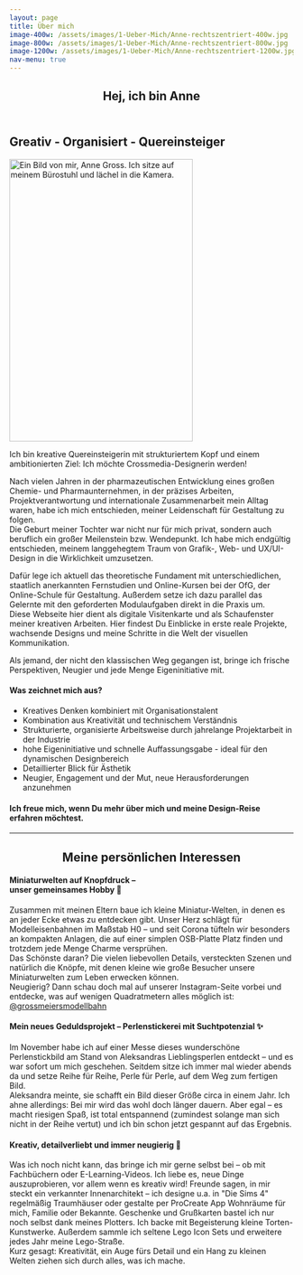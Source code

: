 ```yaml
---
layout: page
title: Über mich
image-400w: /assets/images/1-Ueber-Mich/Anne-rechtszentriert-400w.jpg
image-800w: /assets/images/1-Ueber-Mich/Anne-rechtszentriert-800w.jpg
image-1200w: /assets/images/1-Ueber-Mich/Anne-rechtszentriert-1200w.jpg
nav-menu: true
---
```


<!-- Main -->
<div id="main" class="alt">

<!-- One -->
<section id="one">
<div class="inner">

<header class="major">
	<h1>Hej, ich bin Anne</h1>
</header>
<!-- Content -->
<h2 id="content">Greativ - Organisiert - Quereinsteiger</h2>
<img 
	src="{{ 'assets/images/1-Ueber-Mich/Anne-frontal-1200w.jpg' | relative_url }}" 
	srcset="
		{{ 'assets/images/1-Ueber-Mich/Anne-frontal-100w.jpg' | relative_url }} 100w
		, {{ 'assets/images/1-Ueber-Mich/Anne-frontal-400w.jpg' | relative_url }} 400w
		, {{ 'assets/images/1-Ueber-Mich/Anne-frontal-800w.jpg' | relative_url }} 800w
		, {{ 'assets/images/1-Ueber-Mich/Anne-frontal-1200w.jpg' | relative_url }} 1200w
	"
	sizes="
		33vw
	"
	alt="Ein Bild von mir, Anne Gross. Ich sitze auf meinem Bürostuhl und lächel in die Kamera." 
	width="325" 
	height="500"
	class="float-img-inline-end"
/>
<p>Ich bin kreative Quereinsteigerin mit strukturiertem Kopf und einem ambitionierten Ziel: Ich möchte Crossmedia-Designerin werden!</p>
<p>Nach vielen Jahren in der pharmazeutischen Entwicklung eines großen Chemie- und Pharmaunternehmen, in der präzises Arbeiten, Projektverantwortung und internationale Zusammenarbeit mein Alltag waren, habe ich mich entschieden, meiner Leidenschaft für Gestaltung zu folgen.<br>Die Geburt meiner Tochter war nicht nur für mich privat, sondern auch beruflich ein großer Meilenstein bzw. Wendepunkt. Ich habe mich endgültig entschieden, meinem langgehegtem Traum von Grafik-, Web- und UX/UI-Design in die Wirklichkeit umzusetzen.</p>
<p>Dafür lege ich aktuell das theoretische Fundament mit unterschiedlichen, staatlich anerkannten Fernstudien und Online-Kursen bei der OfG, der Online-Schule für Gestaltung. Außerdem setze ich dazu parallel das Gelernte mit den geforderten Modulaufgaben direkt in die Praxis um.<br>Diese Webseite hier dient als digitale Visitenkarte und als Schaufenster meiner kreativen Arbeiten. Hier findest Du Einblicke in erste reale Projekte, wachsende Designs und meine Schritte in die Welt der visuellen Kommunikation.</p>
<p>Als jemand, der nicht den klassischen Weg gegangen ist, bringe ich frische Perspektiven, Neugier und jede Menge Eigeninitiative mit.</p>


<h4>Was zeichnet mich aus?</h4>
<ul>
	<li>Kreatives Denken kombiniert mit Organisationstalent</li>
	<li>Kombination aus Kreativität und technischem Verständnis</li>
	<li>Strukturierte, organisierte Arbeitsweise durch jahrelange Projektarbeit in der Industrie</li>
	<li>hohe Eigeninitiative und schnelle Auffassungsgabe - ideal für den dynamischen Designbereich</li>
	<li>Detaillierter Blick für Ästhetik</li>
	<li>Neugier, Engagement und der Mut, neue Herausforderungen anzunehmen</li>
</ul>

<h4>Ich freue mich, wenn Du mehr über mich und meine Design-Reise erfahren möchtest.</h4>
<hr class="major" />
<!-- Break -->
<h2 style="text-align: center;">Meine persönlichen Interessen</h2>
<div class="row">
	<div class="4u 12u$(medium)">
		<h4>Miniaturwelten auf Knopfdruck – <br> unser gemeinsames Hobby 🚂</h4>
		<p>Zusammen mit meinen Eltern baue ich kleine Miniatur-Welten, in denen es an jeder Ecke etwas zu entdecken gibt. Unser Herz schlägt für Modelleisenbahnen im Maßstab H0 – und seit Corona tüfteln wir besonders an kompakten Anlagen, die auf einer simplen OSB-Platte Platz finden und trotzdem jede Menge Charme versprühen. <br> Das Schönste daran? Die vielen liebevollen Details, versteckten Szenen und natürlich die Knöpfe, mit denen kleine wie große Besucher unsere Miniaturwelten zum Leben erwecken können. <br> Neugierig? Dann schau doch mal auf unserer Instagram-Seite vorbei und entdecke, was auf wenigen Quadratmetern alles möglich ist: <a href="https://www.instagram.com/grossmeiersmodellbahn/">@grossmeiersmodellbahn</a> </p>
	</div>
	<div class="4u 12u$(medium)">
		<h4>Mein neues Geduldsprojekt – Perlenstickerei mit Suchtpotenzial ✨</h4>
		<p>Im November habe ich auf einer Messe dieses wunderschöne Perlenstickbild am Stand von Aleksandras Lieblingsperlen entdeckt – und es war sofort um mich geschehen. Seitdem sitze ich immer mal wieder abends da und setze Reihe für Reihe, Perle für Perle, auf dem Weg zum fertigen Bild. <br> Aleksandra meinte, sie schafft ein Bild dieser Größe circa in einem Jahr. Ich ahne allerdings: Bei mir wird das wohl doch länger dauern. Aber egal – es macht riesigen Spaß, ist total entspannend (zumindest solange man sich nicht in der Reihe vertut) und ich bin schon jetzt gespannt auf das Ergebnis.</p>
	</div>
	<div class="4u$ 12u$(medium)">
		<h4>Kreativ, detailverliebt und immer neugierig 🎨</h4>
		<p>Was ich noch nicht kann, das bringe ich mir gerne selbst bei – ob mit Fachbüchern oder E-Learning-Videos. Ich liebe es, neue Dinge auszuprobieren, vor allem wenn es kreativ wird! Freunde sagen, in mir steckt ein verkannter Innenarchitekt – ich designe u.a. in "Die Sims 4" regelmäßig Traumhäuser oder gestalte per ProCreate App Wohnräume für mich, Familie oder Bekannte. Geschenke und Grußkarten bastel ich nur noch selbst dank meines Plotters. Ich backe mit Begeisterung kleine Torten-Kunstwerke. Außerdem sammle ich seltene Lego Icon Sets und erweitere jedes Jahr meine Lego-Straße. <br> Kurz gesagt: Kreativität, ein Auge fürs Detail und ein Hang zu kleinen Welten ziehen sich durch alles, was ich mache.</p>
	</div>
</div>
